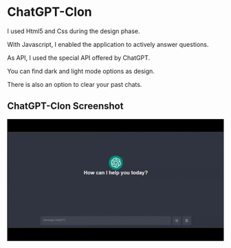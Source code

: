 <h1> ChatGPT-Clon </h1>

I used Html5 and Css during the design phase. 

With Javascript, I enabled the application to actively answer questions. 

As API, I used the special API offered by ChatGPT. 

You can find dark and light mode options as design.

 There is also an option to clear your past chats. 

<h2> ChatGPT-Clon Screenshot </h2>

![](/ChatGPT.gif)
